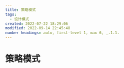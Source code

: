 ```yaml
---
title: 策略模式
tags:
  - 设计模式  
created: 2022-07-22 18:29:06
modified: 2022-09-14 22:45:48
number headings: auto, first-level 1, max 6, _.1.1.
---
```


# 策略模式


